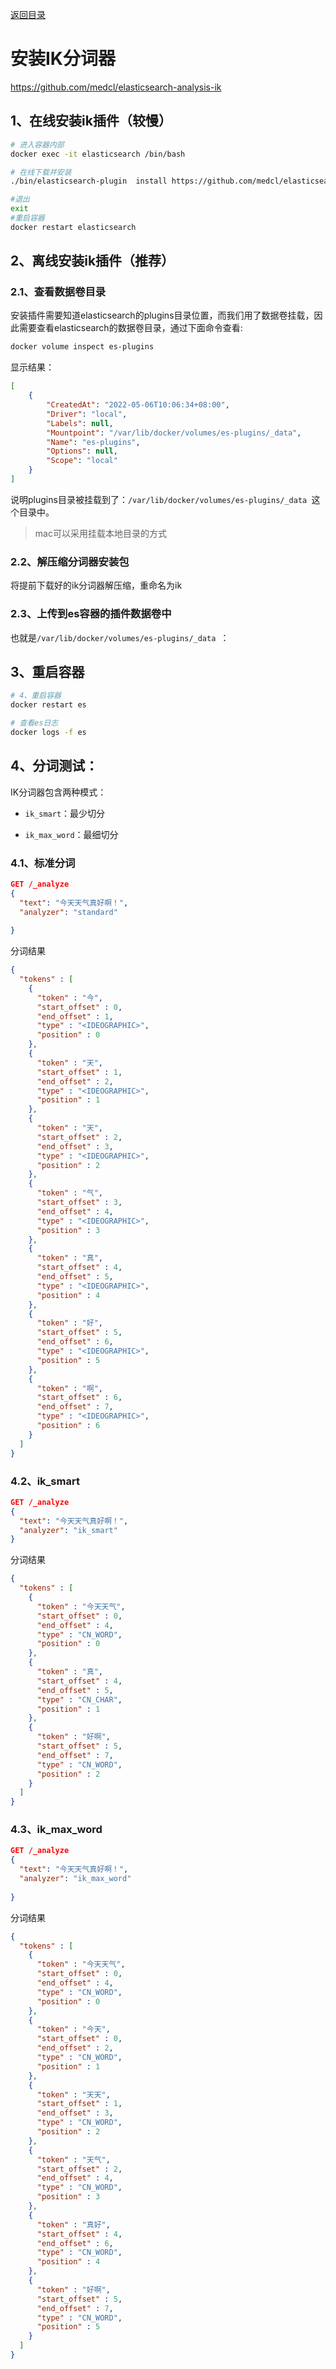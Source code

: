 [返回目录](/blog/elasticsearch/springcloud-elasticsearch/index)

# 安装IK分词器

https://github.com/medcl/elasticsearch-analysis-ik

## 1、在线安装ik插件（较慢）

```bash
# 进入容器内部
docker exec -it elasticsearch /bin/bash

# 在线下载并安装
./bin/elasticsearch-plugin  install https://github.com/medcl/elasticsearch-analysis-ik/releases/download/v7.12.1/elasticsearch-analysis-ik-7.12.1.zip

#退出
exit
#重启容器
docker restart elasticsearch
```

## 2、离线安装ik插件（推荐）

### 2.1、查看数据卷目录

安装插件需要知道elasticsearch的plugins目录位置，而我们用了数据卷挂载，因此需要查看elasticsearch的数据卷目录，通过下面命令查看:

```bash
docker volume inspect es-plugins
```

显示结果：

```json
[
    {
        "CreatedAt": "2022-05-06T10:06:34+08:00",
        "Driver": "local",
        "Labels": null,
        "Mountpoint": "/var/lib/docker/volumes/es-plugins/_data",
        "Name": "es-plugins",
        "Options": null,
        "Scope": "local"
    }
]
```

说明plugins目录被挂载到了：`/var/lib/docker/volumes/es-plugins/_data `这个目录中。

> mac可以采用挂载本地目录的方式

### 2.2、解压缩分词器安装包

将提前下载好的ik分词器解压缩，重命名为ik

### 2.3、上传到es容器的插件数据卷中

也就是`/var/lib/docker/volumes/es-plugins/_data `：


## 3、重启容器

```bash
# 4、重启容器
docker restart es
```

```bash
# 查看es日志
docker logs -f es
```

## 4、分词测试：

IK分词器包含两种模式：

* `ik_smart`：最少切分

* `ik_max_word`：最细切分

### 4.1、标准分词

```json
GET /_analyze
{
  "text": "今天天气真好啊！",
  "analyzer": "standard"
  
}
```

分词结果

```json
{
  "tokens" : [
    {
      "token" : "今",
      "start_offset" : 0,
      "end_offset" : 1,
      "type" : "<IDEOGRAPHIC>",
      "position" : 0
    },
    {
      "token" : "天",
      "start_offset" : 1,
      "end_offset" : 2,
      "type" : "<IDEOGRAPHIC>",
      "position" : 1
    },
    {
      "token" : "天",
      "start_offset" : 2,
      "end_offset" : 3,
      "type" : "<IDEOGRAPHIC>",
      "position" : 2
    },
    {
      "token" : "气",
      "start_offset" : 3,
      "end_offset" : 4,
      "type" : "<IDEOGRAPHIC>",
      "position" : 3
    },
    {
      "token" : "真",
      "start_offset" : 4,
      "end_offset" : 5,
      "type" : "<IDEOGRAPHIC>",
      "position" : 4
    },
    {
      "token" : "好",
      "start_offset" : 5,
      "end_offset" : 6,
      "type" : "<IDEOGRAPHIC>",
      "position" : 5
    },
    {
      "token" : "啊",
      "start_offset" : 6,
      "end_offset" : 7,
      "type" : "<IDEOGRAPHIC>",
      "position" : 6
    }
  ]
}

```

### 4.2、ik_smart

```json
GET /_analyze
{
  "text": "今天天气真好啊！",
  "analyzer": "ik_smart"
}
```

分词结果

```json
{
  "tokens" : [
    {
      "token" : "今天天气",
      "start_offset" : 0,
      "end_offset" : 4,
      "type" : "CN_WORD",
      "position" : 0
    },
    {
      "token" : "真",
      "start_offset" : 4,
      "end_offset" : 5,
      "type" : "CN_CHAR",
      "position" : 1
    },
    {
      "token" : "好啊",
      "start_offset" : 5,
      "end_offset" : 7,
      "type" : "CN_WORD",
      "position" : 2
    }
  ]
}

```

### 4.3、ik_max_word

```json
GET /_analyze
{
  "text": "今天天气真好啊！",
  "analyzer": "ik_max_word"
  
}
```
分词结果

```json
{
  "tokens" : [
    {
      "token" : "今天天气",
      "start_offset" : 0,
      "end_offset" : 4,
      "type" : "CN_WORD",
      "position" : 0
    },
    {
      "token" : "今天",
      "start_offset" : 0,
      "end_offset" : 2,
      "type" : "CN_WORD",
      "position" : 1
    },
    {
      "token" : "天天",
      "start_offset" : 1,
      "end_offset" : 3,
      "type" : "CN_WORD",
      "position" : 2
    },
    {
      "token" : "天气",
      "start_offset" : 2,
      "end_offset" : 4,
      "type" : "CN_WORD",
      "position" : 3
    },
    {
      "token" : "真好",
      "start_offset" : 4,
      "end_offset" : 6,
      "type" : "CN_WORD",
      "position" : 4
    },
    {
      "token" : "好啊",
      "start_offset" : 5,
      "end_offset" : 7,
      "type" : "CN_WORD",
      "position" : 5
    }
  ]
}

```